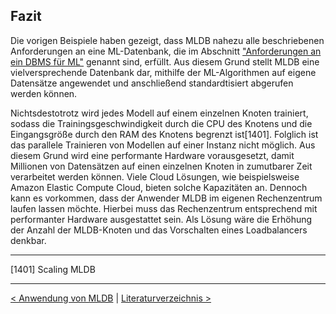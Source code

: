 ## Fazit

Die vorigen Beispiele haben gezeigt, dass MLDB nahezu alle beschriebenen Anforderungen an eine ML-Datenbank, die im Abschnitt ["Anforderungen an ein DBMS für ML"](09_dbml_requirements.md) genannt sind, erfüllt. Aus diesem Grund stellt MLDB eine vielversprechende Datenbank dar, mithilfe der ML-Algorithmen auf eigene Datensätze angewendet und anschließend standardtisiert abgerufen werden können.

Nichtsdestotrotz wird jedes Modell auf einem einzelnen Knoten trainiert, sodass die Trainingsgeschwindigkeit durch die CPU des Knotens und die Eingangsgröße durch den RAM des Knotens begrenzt ist[1401]. Folglich ist das parallele Trainieren von Modellen auf einer Instanz nicht möglich. Aus diesem Grund wird eine performante Hardware vorausgesetzt, damit Millionen von Datensätzen auf einen einzelnen Knoten in zumutbarer Zeit verarbeitet werden können. Viele Cloud Lösungen, wie beispielsweise Amazon Elastic Compute Cloud, bieten solche Kapazitäten an. Dennoch kann es vorkommen, dass der Anwender MLDB im eigenen Rechenzentrum laufen lassen möchte. Hierbei muss das Rechenzentrum entsprechend mit performanter Hardware ausgestattet sein. Als Lösung wäre die Erhöhung der Anzahl der MLDB-Knoten und das Vorschalten eines Loadbalancers denkbar.

---

[1401] Scaling MLDB

---

[< Anwendung von MLDB](13_mldb_example.md) | [Literaturverzeichnis >](15_references.md)
